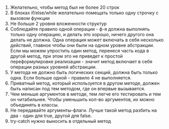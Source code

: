 1. Желательно, чтобы метод был не более 20 строк
2. В блоках if/else/while желательно помещать только одну строчку с вызовом функции
3. Не больше 2 уровня вложенности структур
4. Соблюдайте правило одной операции - ф-я должна выполнять только одну операцию, и делать это хорошо, ничего другого она делать не должна. Одна операция может включать в себя несколько действий, главное чтобы они были на одном уровне абстракции. Если мы можем упростить один метод, перенеся часть кода в другой метод, при этом это не приведет к простой переформулировке реализации - значит метод включает в себя операции разных уровней абстракции.
5. У метода не должно быть логических секций, должна быть только одна. Если больше одной - правило 4 не выполняется.
6. Приватный метод, который используется в другом методе, должен быть написан под тем
методом, где он впервые вызывается.
7. Чем меньше аргументов в методе, тем легче его тестировать и тем он читабильнее. Чтобы уменьшить кол-во аргументов, их можно объединять в классы.
8. Не передавайте аргументы-флаги. Лучше такой метод разбить на два - один для true, другой для false.
9. try-catch нужно выносить в отдельный метод